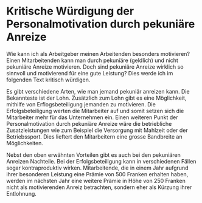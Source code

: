 # Kritische Würdigung der Personalmotivation durch pekuniäre Anreize 

Wie kann ich als Arbeitgeber meinen Arbeitenden besonders motivieren? Einen Mitarbeitenden kann man durch pekuniäre (geldlich) und nicht pekuniäre Anreize motivieren. Doch sind pekuniäre Anreize wirklich so sinnvoll und motivierend für eine gute Leistung? Dies werde ich im folgenden Text kritisch würdigen.

Es gibt verschiedene Arten, wie man jemand pekuniär anreizen kann. Die Bekannteste ist der Lohn. Zusätzlich zum Lohn gibt es eine Möglichkeit, mithilfe von Erflogsbeteiligung jemanden zu motivieren. Die Erfolgsbeteiligung werten die Mitarbeiter auf und somit setzen sich die Mitarbeiter mehr für das Unternehmen ein. 
Einen weiteren Punkt der Personalmotivation durch pekuniäre Anreize wäre die betriebliche Zusatzleistungen wie zum Beispiel die Versorgung mit Mahlzeit oder der Betriebssport. Dies lieftert den Mitarbeitern eine grosse Bandbreite an Möglichkeiten. 

Nebst den oben erwähnten Vorteilen gibt es auch bei den pekuniären Anreizen Nachteile. Bei der Erfolgsbeteiligung kann in verschiedenen Fällen sogar kontraproduktiv wirken. Mitarbeitende, die in einem Jahr aufgrund ihrer besonderen Leistung eine Prämie von 500 Franken erhalten haben, werden im nächsten Jahr eine weitere Prämie in Höhe von 250 Franken nicht als motivierenden Anreiz betrachten, sondern eher als Kürzung ihrer Entlohnung. 


